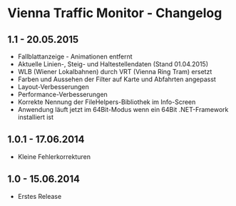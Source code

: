 # Vienna Traffic Monitor - Changelog

## 1.1 - 20.05.2015

* Fallblattanzeige - Animationen entfernt
* Aktuelle Linien-, Steig- und Haltestellendaten (Stand 01.04.2015)
* WLB (Wiener Lokalbahnen) durch VRT (Vienna Ring Tram) ersetzt
* Farben und Aussehen der Filter auf Karte und Abfahrten angepasst
* Layout-Verbesserungen
* Performance-Verbesserungen
* Korrekte Nennung der FileHelpers-Bibliothek im Info-Screen
* Anwendung läuft jetzt im 64Bit-Modus wenn ein 64Bit .NET-Framework installiert ist


## 1.0.1 - 17.06.2014

* Kleine Fehlerkorrekturen


## 1.0 - 15.06.2014

* Erstes Release
